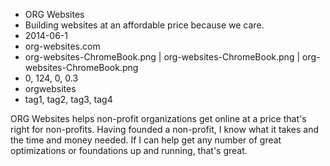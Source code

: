* ORG Websites
* Building websites at an affordable price because we care.
* 2014-06-1
* org-websites.com
* org-websites-ChromeBook.png | org-websites-ChromeBook.png | org-websites-ChromeBook.png
* 0, 124, 0, 0.3
* orgwebsites
* tag1, tag2, tag3, tag4

ORG Websites helps non-profit organizations get online at a price that's right for non-profits. Having founded a non-profit, I know what it takes and the time and money needed. If I can help get any number of great optimizations or foundations up and running, that's great.


